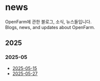 # news
OpenFarm에 관한 블로그, 소식, 뉴스들입니다.  
Blogs, news, and updates about OpenFarm.

## 2025
### 2025-05
 - [2025-05-15](https://github.com/simple-farming-game/news/blob/main/2025-05-15.md)
 - [2025-05-27](https://github.com/simple-farming-game/news/blob/main/2025-05-27.md)
